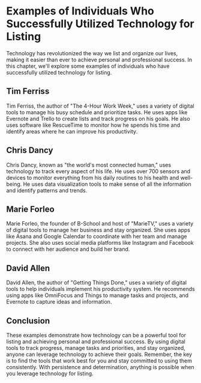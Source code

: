 Examples of Individuals Who Successfully Utilized Technology for Listing
======================================================================================================================

Technology has revolutionized the way we list and organize our lives, making it easier than ever to achieve personal and professional success. In this chapter, we'll explore some examples of individuals who have successfully utilized technology for listing.

Tim Ferriss
-----------

Tim Ferriss, the author of "The 4-Hour Work Week," uses a variety of digital tools to manage his busy schedule and prioritize tasks. He uses apps like Evernote and Trello to create lists and track progress on his goals. He also uses software like RescueTime to monitor how he spends his time and identify areas where he can improve his productivity.

Chris Dancy
-----------

Chris Dancy, known as "the world's most connected human," uses technology to track every aspect of his life. He uses over 700 sensors and devices to monitor everything from his daily routines to his health and well-being. He uses data visualization tools to make sense of all the information and identify patterns and trends.

Marie Forleo
------------

Marie Forleo, the founder of B-School and host of "MarieTV," uses a variety of digital tools to manage her business and stay organized. She uses apps like Asana and Google Calendar to coordinate with her team and manage projects. She also uses social media platforms like Instagram and Facebook to connect with her audience and build her brand.

David Allen
-----------

David Allen, the author of "Getting Things Done," uses a variety of digital tools to help individuals implement his productivity system. He recommends using apps like OmniFocus and Things to manage tasks and projects, and Evernote to capture ideas and information.

Conclusion
----------

These examples demonstrate how technology can be a powerful tool for listing and achieving personal and professional success. By using digital tools to track progress, manage tasks and priorities, and stay organized, anyone can leverage technology to achieve their goals. Remember, the key is to find the tools that work best for you and stay committed to using them consistently. With persistence and determination, anything is possible when you leverage technology for listing.
